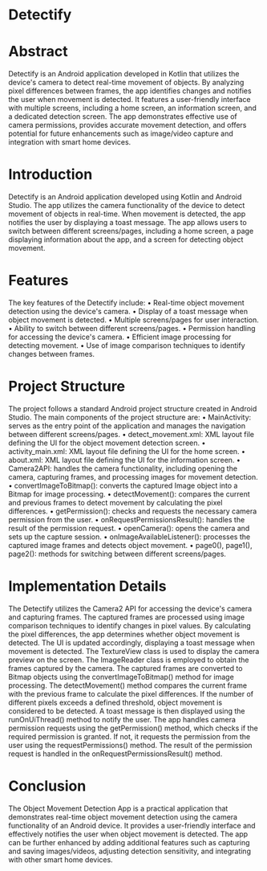 # Detectify

# Abstract
Detectify is an Android application developed in Kotlin that utilizes the device's 
camera to detect real-time movement of objects. By analyzing pixel differences 
between frames, the app identifies changes and notifies the user when movement is 
detected. It features a user-friendly interface with multiple screens, including a 
home screen, an information screen, and a dedicated detection screen. The app 
demonstrates effective use of camera permissions, provides accurate movement 
detection, and offers potential for future enhancements such as image/video capture 
and integration with smart home devices.

# Introduction
Detectify is an Android application developed using Kotlin and Android Studio. 
The app utilizes the camera functionality of the device to detect movement of 
objects in real-time. When movement is detected, the app notifies the user by 
displaying a toast message. The app allows users to switch between different 
screens/pages, including a home screen, a page displaying information about the 
app, and a screen for detecting object movement.

# Features
The key features of the Detectify include:
• Real-time object movement detection using the device's camera.
• Display of a toast message when object movement is detected.
• Multiple screens/pages for user interaction.
• Ability to switch between different screens/pages.
• Permission handling for accessing the device's camera.
• Efficient image processing for detecting movement.
• Use of image comparison techniques to identify changes between frames.

# Project Structure
The project follows a standard Android project structure created in Android
Studio. The main components of the project structure are:
• MainActivity: serves as the entry point of the application and manages 
the navigation between different screens/pages.
• detect_movement.xml: XML layout file defining the UI for the object 
movement detection screen.
• activity_main.xml: XML layout file defining the UI for the home 
screen.
• about.xml: XML layout file defining the UI for the information screen.
• Camera2API: handles the camera functionality, including opening the 
camera, capturing frames, and processing images for movement 
detection.
• convertImageToBitmap(): converts the captured Image object into a 
Bitmap for image processing.
• detectMovement(): compares the current and previous frames to detect 
movement by calculating the pixel differences.
• getPermission(): checks and requests the necessary camera permission 
from the user.
• onRequestPermissionsResult(): handles the result of the permission 
request.
• openCamera(): opens the camera and sets up the capture session.
• onImageAvailableListener(): processes the captured image frames and 
detects object movement.
• page0(), page1(), page2(): methods for switching between different 
screens/pages.

# Implementation Details
The Detectify utilizes the Camera2 API for accessing the device's camera and capturing 
frames. The captured frames are processed using image comparison techniques to identify 
changes in pixel values. By calculating the pixel differences, the app determines whether object 
movement is detected. The UI is updated accordingly, displaying a toast message when 
movement is detected.
The TextureView class is used to display the camera preview on the screen. The ImageReader
class is employed to obtain the frames captured by the camera. The captured frames are 
converted to Bitmap objects using the convertImageToBitmap() method for image processing.
The detectMovement() method compares the current frame with the previous frame to calculate 
the pixel differences. If the number of different pixels exceeds a defined threshold, object 
movement is considered to be detected. A toast message is then displayed using the 
runOnUiThread() method to notify the user.
The app handles camera permission requests using the getPermission() method, which checks 
if the required permission is granted. If not, it requests the permission from the user using the 
requestPermissions() method. The result of the permission request is handled in the 
onRequestPermissionsResult() method.

# Conclusion
The Object Movement Detection App is a practical application that demonstrates 
real-time object movement detection using the camera functionality of an Android 
device. It provides a user-friendly interface and effectively notifies the user when 
object movement is detected. The app can be further enhanced by adding additional 
features such as capturing and saving images/videos, adjusting detection sensitivity, 
and integrating with other smart home devices.
